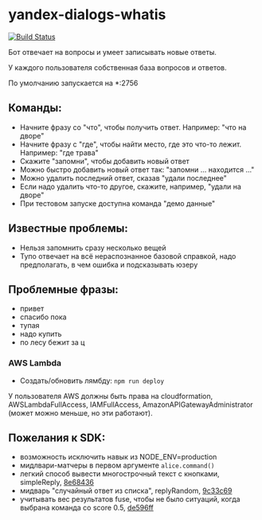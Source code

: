 # yandex-dialogs-whatis

[![Build Status](https://travis-ci.org/popstas/yandex-dialogs-whatis.svg?branch=master)](https://travis-ci.org/popstas/yandex-dialogs-whatis)

Бот отвечает на вопросы и умеет записывать новые ответы.

У каждого пользователя собственная база вопросов и ответов.

По умолчанию запускается на *:2756

## Команды:
- Начните фразу со "что", чтобы получить ответ. Например: "что на дворе"
- Начните фразу с "где", чтобы найти место, где это что-то лежит. Например: "где трава"
- Скажите "запомни", чтобы добавить новый ответ
- Можно быстро добавить новый ответ так: "запомни ... находится ..."
- Можно удалить последний ответ, сказав "удали последнее"
- Если надо удалить что-то другое, скажите, например, "удали на дворе"
- При тестовом запуске доступна команда "демо данные"

## Известные проблемы:
- Нельзя запомнить сразу несколько вещей
- Тупо отвечает на всё нераспознанное базовой справкой, надо предполагать, в чем ошибка и подсказывать юзеру

## Проблемные фразы:
- привет
- спасибо пока
- тупая
- надо купить
- по лесу бежит за ц

### AWS Lambda
- Создать/обновить лямбду: `npm run deploy`

У пользователя AWS должны быть права на cloudformation, AWSLambdaFullAccess, IAMFullAccess, AmazonAPIGatewayAdministrator (может можно меньше, но эти работают).

## Пожелания к SDK:
- возможность исключить навык из NODE_ENV=production
- мидлвари-матчеры в первом аргументе `alice.command()`
- легкий способ вывести многострочный текст с кнопками, simpleReply, [8e68436](https://github.com/popstas/yandex-dialogs-whatis/commit/8e6843652a7ea8cccb2d0a1fb62ed833103e5665)
- мидварь "случайный ответ из списка", replyRandom, [9c33c69](https://github.com/popstas/yandex-dialogs-whatis/commit/9c33c692bc02c6f6f20b61f10e03d195cb00f54a)
- учитывать вес результатов fuse, чтобы не было ситуаций, когда выбрана команда со score 0.5, [de596ff](https://github.com/popstas/yandex-dialogs-whatis/commit/de596ffd00bebaa0d9a2879292e2e7deb99e54a0)
